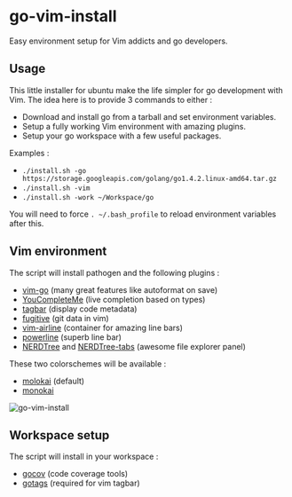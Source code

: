 # go-vim-install
Easy environment setup for Vim addicts and go developers.

## Usage

This little installer for ubuntu make the life simpler for go development with Vim.
The idea here is to provide 3 commands to either :
- Download and install go from a tarball and set environment variables.
- Setup a fully working Vim environment with amazing plugins.
- Setup your go workspace with a few useful packages.

Examples :

- `./install.sh -go https://storage.googleapis.com/golang/go1.4.2.linux-amd64.tar.gz`
- `./install.sh -vim`
- `./install.sh -work ~/Workspace/go`

You will need to force `. ~/.bash_profile` to reload environment variables after this.

## Vim environment

The script will install pathogen and the following plugins :

- [vim-go](https://github.com/fatih/vim-go) (many great features like autoformat on save)
- [YouCompleteMe](https://github.com/Valloric/YouCompleteMe) (live completion based on types)
- [tagbar](https://github.com/majutsushi/tagbar) (display code metadata)
- [fugitive](https://github.com/tpope/vim-fugitive) (git data in vim)
- [vim-airline](https://github.com/bling/vim-airline) (container for amazing line bars)
- [powerline](https://github.com/powerline/powerline) (superb line bar)
- [NERDTree](https://github.com/scrooloose/nerdtree) and [NERDTree-tabs](https://github.com/jistr/vim-nerdtree-tabs) (awesome file explorer panel)

These two colorschemes will be available :

- [molokai](https://github.com/fatih/molokai) (default)
- [monokai](https://github.com/sickill/vim-monokai)

![go-vim-install](https://dl.dropboxusercontent.com/u/174404/vim-go-2.png)

## Workspace setup

The script will install in your workspace :
- [gocov](https://github.com/axw/gocov) (code coverage tools)
- [gotags](https://github.com/jstemmer/gotags) (required for vim tagbar)
